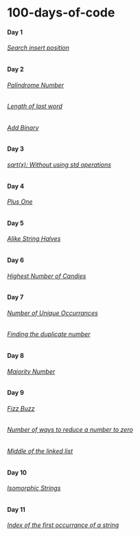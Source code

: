 # 100-days-of-code
#### Day 1 
###### [Search insert position](https://github.com/cupoglee/100-days-of-code/blob/main/Search-Insert-Position%20(Day%201))
#### Day 2 
###### [Palindrome Number](https://github.com/cupoglee/100-days-of-code/blob/main/Palindrome-Number%20(Day%202)) 
###### [Length of last word](https://github.com/cupoglee/100-days-of-code/blob/main/Length-of-the-last-word%20(Day%202))
###### [Add Binary](https://github.com/cupoglee/100-days-of-code/blob/main/Add-Binary%20(Day%202))
#### Day 3
###### [sqrt(x): Without using std operations](https://github.com/cupoglee/100-days-of-code/blob/main/sqrt(x)%20(Day%203))
#### Day 4
###### [Plus One](https://github.com/cupoglee/100-days-of-code/blob/main/Day-4/Plus%20One)
#### Day 5
###### [Alike String Halves](https://github.com/cupoglee/100-days-of-code/blob/main/Day%205/Alike-String-Halves)
#### Day 6
###### [Highest Number of Candies](https://github.com/cupoglee/100-days-of-code/blob/main/Day%206/highest-candies)
#### Day 7
###### [Number of Unique Occurrances](https://github.com/cupoglee/100-days-of-code/blob/main/Day%207/Unique-number-of-occurrances)
###### [Finding the duplicate number](https://github.com/cupoglee/100-days-of-code/blob/main/Day%207/FInding-the-duplicating-number)
#### Day 8
###### [Majority Number](https://github.com/cupoglee/100-days-of-code/blob/main/Day%208/Majority-number)
#### Day 9
###### [Fizz Buzz](https://github.com/cupoglee/100-days-of-code/blob/main/Day%209/Fizz-Buzz)
###### [Number of ways to reduce a number to zero](https://github.com/cupoglee/100-days-of-code/blob/main/Day%209/Number-of-ways-to-reduce-a-number-to-zero)
###### [Middle of the linked list](https://github.com/cupoglee/100-days-of-code/blob/main/Day%209/Middle-of-the-linked-list)
#### Day 10
###### [Isomorphic Strings](https://github.com/cupoglee/100-days-of-code/tree/main/Day%2010)
#### Day 11
###### [Index of the first occurrance of a string](https://github.com/cupoglee/100-days-of-code/tree/main/Day%2011)
